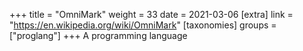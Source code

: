 +++
title = "OmniMark"
weight = 33
date = 2021-03-06
[extra]
link = "https://en.wikipedia.org/wiki/OmniMark"
[taxonomies]
groups = ["proglang"]
+++
A programming language

